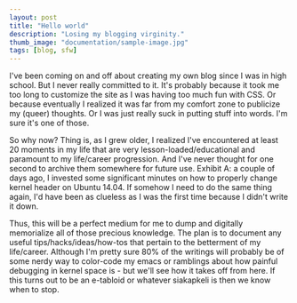 ```yaml
---
layout: post
title: "Hello world"
description: "Losing my blogging virginity."
thumb_image: "documentation/sample-image.jpg"
tags: [blog, sfw]
---
```


I've been coming on and off about creating my own blog since I was in high school. But I never really committed to it. It's probably because it took me too long to customize the site as I was having too much fun with CSS. Or because eventually I realized it was far from my comfort zone to publicize my (queer) thoughts. Or I was just really suck in putting stuff into words. I'm sure it's one of those.

So why now? Thing is, as I grew older, I realized I've encountered at least 20 moments in my life that are very lesson-loaded/educational and paramount to my life/career progression. And I've never thought for one second to archive them somewhere for future use. Exhibit A: a couple of days ago, I invested some significant minutes on how to properly change kernel header on Ubuntu 14.04. If somehow I need to do the same thing again, I'd have been as clueless as I was the first time because I didn't write it down.

Thus, this will be a perfect medium for me to dump and digitally memorialize all of those precious knowledge. The plan is to document any useful tips/hacks/ideas/how-tos that pertain to the betterment of my life/career. Although I'm pretty sure 80% of the writings will probably be of some nerdy way to color-code my emacs or ramblings about how painful debugging in kernel space is - but we'll see how it takes off from here. If this turns out to be an e-tabloid or whatever siakapkeli is then we know when to stop.

